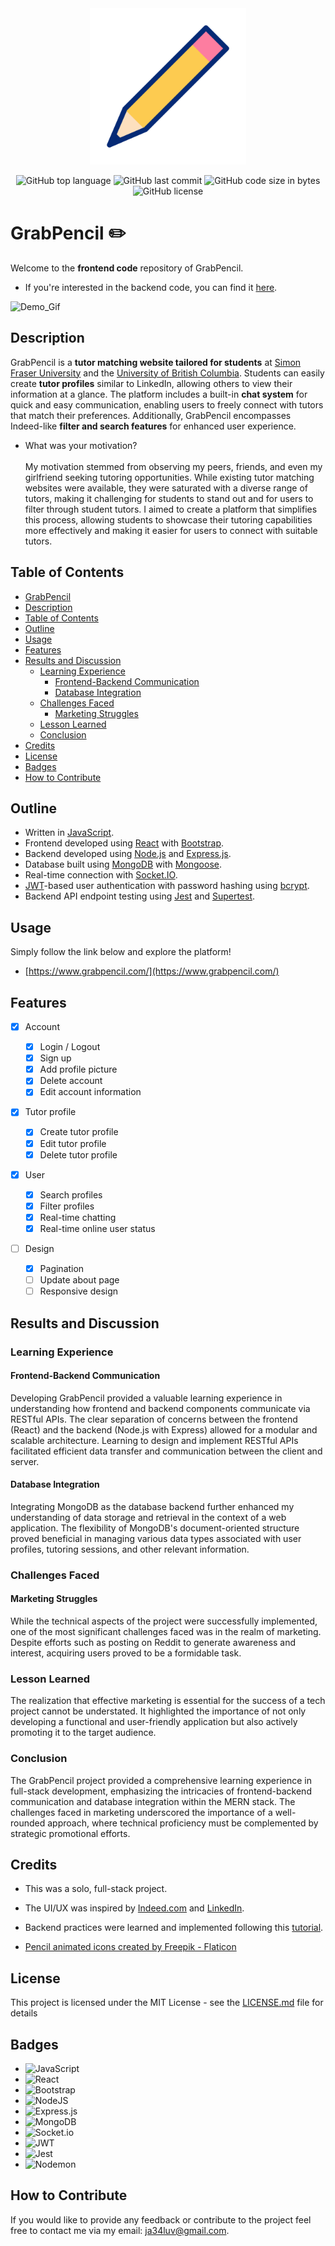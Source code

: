 <div align="center">

<img src="./assets/animations/pencil.gif" alt="Pencil_GIF" width="250" height="250">

![GitHub top language](https://img.shields.io/github/languages/top/jayhonglee/GrabPencil-Frontend.svg?style=for-the-badge)
![GitHub last commit](https://img.shields.io/github/last-commit/jayhonglee/GrabPencil-Frontend.svg?style=for-the-badge)
![GitHub code size in bytes](https://img.shields.io/github/languages/code-size/jayhonglee/GrabPencil-Frontend.svg?style=for-the-badge)
![GitHub license](https://img.shields.io/github/license/jayhonglee/GrabPencil-Frontend.svg?style=for-the-badge)

</div>

# GrabPencil ✏️

Welcome to the **frontend code** repository of GrabPencil.

-   If you're interested in the backend code, you can find it [here](https://github.com/jayhonglee/GrabPencil-Backend).

![Demo_Gif](./assets/animations/GrabPencil_Demo-ezgif.com-video-to-gif-converter.gif)

## Description

GrabPencil is a **tutor matching website tailored for students** at [Simon Fraser University](https://en.wikipedia.org/wiki/Simon_Fraser_University) and the [University of British Columbia](https://en.wikipedia.org/wiki/University_of_British_Columbia). Students can easily create **tutor profiles** similar to LinkedIn, allowing others to view their information at a glance. The platform includes a built-in **chat system** for quick and easy communication, enabling users to freely connect with tutors that match their preferences. Additionally, GrabPencil encompasses Indeed-like **filter and search features** for enhanced user experience.

-   What was your motivation? <br/> <br/>
    My motivation stemmed from observing my peers, friends, and even my girlfriend seeking tutoring opportunities. While existing tutor matching websites were available, they were saturated with a diverse range of tutors, making it challenging for students to stand out and for users to filter through student tutors. I aimed to create a platform that simplifies this process, allowing students to showcase their tutoring capabilities more effectively and making it easier for users to connect with suitable tutors.

## Table of Contents

-   [GrabPencil](#grabpencil)
-   [Description](#description)
-   [Table of Contents](#table-of-contents)
-   [Outline](#outline)
-   [Usage](#usage)
-   [Features](#features)
-   [Results and Discussion](#results-and-discussion)
    -   [Learning Experience](#learning-experience)
        -   [Frontend-Backend Communication](#frontend-backend-communication)
        -   [Database Integration](#database-integration)
    -   [Challenges Faced](#challenges-faced)
        -   [Marketing Struggles](#marketing-struggles)
    -   [Lesson Learned](#lesson-learned)
    -   [Conclusion](#conclusion)
-   [Credits](#credits)
-   [License](#license)
-   [Badges](#badges)
-   [How to Contribute](#how-to-contribute)

## Outline

-   Written in [JavaScript](https://en.wikipedia.org/wiki/JavaScript).
-   Frontend developed using [React](<https://en.wikipedia.org/wiki/React_(software)>) with [Bootstrap](<https://en.wikipedia.org/wiki/Bootstrap_(front-end_framework)>).
-   Backend developed using [Node.js](https://en.wikipedia.org/wiki/Node.js) and [Express.js](https://en.wikipedia.org/wiki/Express.js).
-   Database built using [MongoDB](https://en.wikipedia.org/wiki/MongoDB) with [Mongoose](https://mongoosejs.com/).
-   Real-time connection with [Socket.IO](https://en.wikipedia.org/wiki/Socket.IO).
-   [JWT](https://en.wikipedia.org/wiki/JSON_Web_Token)-based user authentication with password hashing using [bcrypt](https://en.wikipedia.org/wiki/Bcrypt).
-   Backend API endpoint testing using [Jest](https://jestjs.io/) and [Supertest](https://www.npmjs.com/package/supertest).

## Usage

Simply follow the link below and explore the platform!

-   [https://www.grabpencil.com/](https://www.grabpencil.com/)

## Features

-   [x] Account

    -   [x] Login / Logout
    -   [x] Sign up
    -   [x] Add profile picture
    -   [x] Delete account
    -   [x] Edit account information

-   [x] Tutor profile

    -   [x] Create tutor profile
    -   [x] Edit tutor profile
    -   [x] Delete tutor profile

-   [x] User

    -   [x] Search profiles
    -   [x] Filter profiles
    -   [x] Real-time chatting
    -   [x] Real-time online user status

-   [ ] Design
    -   [x] Pagination
    -   [ ] Update about page
    -   [ ] Responsive design

## Results and Discussion

### Learning Experience

#### Frontend-Backend Communication

Developing GrabPencil provided a valuable learning experience in understanding how frontend and backend components communicate via RESTful APIs. The clear separation of concerns between the frontend (React) and the backend (Node.js with Express) allowed for a modular and scalable architecture. Learning to design and implement RESTful APIs facilitated efficient data transfer and communication between the client and server.

#### Database Integration

Integrating MongoDB as the database backend further enhanced my understanding of data storage and retrieval in the context of a web application. The flexibility of MongoDB's document-oriented structure proved beneficial in managing various data types associated with user profiles, tutoring sessions, and other relevant information.

### Challenges Faced

#### Marketing Struggles

While the technical aspects of the project were successfully implemented, one of the most significant challenges faced was in the realm of marketing. Despite efforts such as posting on Reddit to generate awareness and interest, acquiring users proved to be a formidable task.

### Lesson Learned

The realization that effective marketing is essential for the success of a tech project cannot be understated. It highlighted the importance of not only developing a functional and user-friendly application but also actively promoting it to the target audience.

### Conclusion

The GrabPencil project provided a comprehensive learning experience in full-stack development, emphasizing the intricacies of frontend-backend communication and database integration within the MERN stack. The challenges faced in marketing underscored the importance of a well-rounded approach, where technical proficiency must be complemented by strategic promotional efforts.

## Credits

-   This was a solo, full-stack project.

-   The UI/UX was inspired by [Indeed.com](https://ca.indeed.com/) and [LinkedIn](https://www.linkedin.com/feed/).

-   Backend practices were learned and implemented following this [tutorial](https://www.udemy.com/course/the-complete-nodejs-developer-course-2/).

-   <a href="https://www.flaticon.com/free-animated-icons/pencil" title="pencil animated icons">Pencil animated icons created by Freepik - Flaticon</a>

## License

This project is licensed under the MIT License - see the [LICENSE.md](./LICENSE.md) file for details

## Badges

-   ![JavaScript](https://img.shields.io/badge/javascript-%23323330.svg?style=for-the-badge&logo=javascript&logoColor=%23F7DF1E)
-   ![React](https://img.shields.io/badge/react-%2320232a.svg?style=for-the-badge&logo=react&logoColor=%2361DAFB)
-   ![Bootstrap](https://img.shields.io/badge/bootstrap-%238511FA.svg?style=for-the-badge&logo=bootstrap&logoColor=white)
-   ![NodeJS](https://img.shields.io/badge/node.js-6DA55F?style=for-the-badge&logo=node.js&logoColor=white)
-   ![Express.js](https://img.shields.io/badge/express.js-%23404d59.svg?style=for-the-badge&logo=express&logoColor=%2361DAFB)
-   ![MongoDB](https://img.shields.io/badge/MongoDB-%234ea94b.svg?style=for-the-badge&logo=mongodb&logoColor=white)
-   ![Socket.io](https://img.shields.io/badge/Socket.io-black?style=for-the-badge&logo=socket.io&badgeColor=010101)
-   ![JWT](https://img.shields.io/badge/JWT-black?style=for-the-badge&logo=JSON%20web%20tokens)
-   ![Jest](https://img.shields.io/badge/-jest-%23C21325?style=for-the-badge&logo=jest&logoColor=white)
-   ![Nodemon](https://img.shields.io/badge/NODEMON-%23323330.svg?style=for-the-badge&logo=nodemon&logoColor=%BBDEAD)

## How to Contribute

If you would like to provide any feedback or contribute to the project feel free to contact me via my email: ja34luv@gmail.com.
